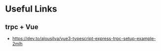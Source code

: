 # Useful Links

## trpc + Vue

- https://dev.to/alousilva/vue3-typescript-express-trpc-setup-example-2mlh
